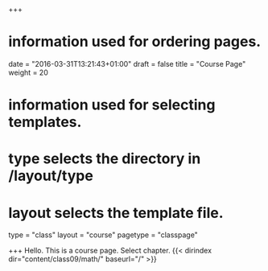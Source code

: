 +++
# information used for ordering pages.
date = "2016-03-31T13:21:43+01:00"
draft = false
title = "Course Page"
weight = 20

# information used for selecting templates.
# type selects the directory in /layout/type
# layout selects the template file.

type   = "class"
layout = "course"
pagetype = "classpage"


+++
Hello.
This is a course page.
Select chapter. 
{{< dirindex dir="content/class09/math/" baseurl="/" >}}


